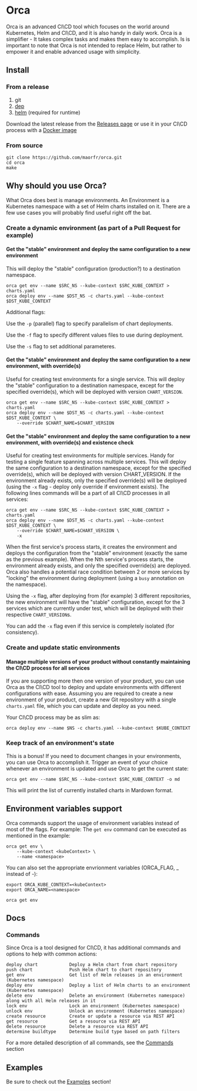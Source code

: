 # Orca

Orca is an advanced CI\CD tool which focuses on the world around Kubernetes, Helm and CI\CD, and it is also handy in daily work.
Orca is a simplifier - It takes complex tasks and makes them easy to accomplish.
Is is important to note that Orca is not intended to replace Helm, but rather to empower it and enable advanced usage with simplicity.

## Install

### From a release

1. git
2. [dep](https://github.com/golang/dep)
3. [helm](https://helm.sh/) (required for runtime)

Download the latest release from the [Releases page](https://github.com/maorfr/orca/releases) or use it in your CI\CD process with a [Docker image](https://hub.docker.com/r/maorfr/orca)

### From source

```
git clone https://github.com/maorfr/orca.git
cd orca
make
```

## Why should you use Orca?

What Orca does best is manage environments. An Environment is a Kubernetes namespace with a set of Helm charts installed on it.
There are a few use cases you will probably find useful right off the bat.

### Create a dynamic environment (as part of a Pull Request for example)

#### Get the "stable" environment and deploy the same configuration to a new environment

This will deploy the "stable" configuration (production?) to a destination namespace.

```
orca get env --name $SRC_NS --kube-context $SRC_KUBE_CONTEXT > charts.yaml
orca deploy env --name $DST_NS -c charts.yaml --kube-context $DST_KUBE_CONTEXT
```

Additional flags:

Use the `-p` (parallel) flag to specify parallelism of chart deployments.

Use the `-f` flag to specify different values files to use during deployment.

Use the `-s` flag to set additional parameteres.

#### Get the "stable" environment and deploy the same configuration to a new environment, with override(s)

Useful for creating test environments for a single service.
This will deploy the "stable" configuration to a destination namespace, except for the specified override(s), which will be deployed with version `CHART_VERSION`.

```
orca get env --name $SRC_NS --kube-context $SRC_KUBE_CONTEXT > charts.yaml
orca deploy env --name $DST_NS -c charts.yaml --kube-context $DST_KUBE_CONTEXT \
    --override $CHART_NAME=$CHART_VERSION
```

#### Get the "stable" environment and deploy the same configuration to a new environment, with override(s) and existence check

Useful for creating test environments for multiple services. Handy for testing a single feature spanning across multiple services.
This will deploy the same configuration to a destination namespace, except for the specified override(s), which will be deployed with version CHART_VERSION. If the environment already exists, only the specified override(s) will be deployed (using the `-x` flag - deploy only override if environment exists).
The following lines commands will be a part of all CI\CD processes in all services:

```
orca get env --name $SRC_NS --kube-context $SRC_KUBE_CONTEXT > charts.yaml
orca deploy env --name $DST_NS -c charts.yaml --kube-context $DST_KUBE_CONTEXT \
    --override $CHART_NAME=$CHART_VERSION \
    -x
```

When the first service's process starts, it creates the environment and deploys the configuration from the "stable" environment (exactly the same as the previous example). When the Nth service's process starts, the environment already exists, and only the specified override(s) are deployed.
Orca also handles a potential race condition between 2 or more services by "locking" the environment during deployment (using a `busy` annotation on the namespace).

Using the `-x` flag, after deploying from (for example) 3 different repositories, the new environment will have the "stable" configuration, except for the 3 services which are currently under test, which will be deployed with their respective `CHART_VERSION`s.

You can add the `-x` flag even if this service is completely isolated (for consistency).

### Create and update static environments

#### Manage multiple versions of your product without constantly maintaining the CI\CD process for all services

If you are supporting more then one version of your product, you can use Orca as the CI\CD tool to deploy and update environments with different configurations with ease.
Assuming you are required to create a new environment of your product, create a new Git repository with a single `charts.yaml` file, which you can update and deploy as you need.

Your CI\CD process may be as slim as:

```
orca deploy env --name $NS -c charts.yaml --kube-context $KUBE_CONTEXT
```

### Keep track of an environment's state

This is a bonus! If you need to document changes in your environments, you can use Orca to accomplish it. Trigger an event of your choice whenever an environment is updated and use Orca to get the current state:

```
orca get env --name $SRC_NS --kube-context $SRC_KUBE_CONTEXT -o md
```

This will print the list of currently installed charts in Mardown format.

## Environment variables support

Orca commands support the usage of environment variables instead of most of the flags. For example:
The `get env` command can be executed as mentioned in the example:
```
orca get env \
    --kube-context <kubeContext> \
    --name <namespace>
```

You can also set the appropriate envrionment variables (ORCA_FLAG, _ instead of -):

```
export ORCA_KUBE_CONTEXT=<kubeContext>
export ORCA_NAME=<namespace>

orca get env
```

## Docs

### Commands

Since Orca is a tool designed for CI\CD, it has additional commands and options to help with common actions:
```
deploy chart            Deploy a Helm chart from chart repository
push chart              Push Helm chart to chart repository
get env                 Get list of Helm releases in an environment (Kubernetes namespace)
deploy env              Deploy a list of Helm charts to an environment (Kubernetes namespace)
delete env              Delete an environment (Kubernetes namespace) along with all Helm releases in it
lock env                Lock an environment (Kubernetes namespace)
unlock env              Unlock an environment (Kubernetes namespace)
create resource         Create or update a resource via REST API
get resource            Get a resource via REST API
delete resource         Delete a resource via REST API
determine buildtype     Determine build type based on path filters
```

For a more detailed description of all commands, see the [Commands](https://github.com/maorfr/orca/tree/master/docs/commands) section

## Examples

Be sure to check out the [Examples](https://github.com/maorfr/orca/tree/master/docs/examples) section!
